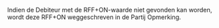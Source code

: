 Indien de Debiteur met de RFF+ON-waarde niet gevonden kan worden, wordt deze RFF+ON weggeschreven in de Partij Opmerking.